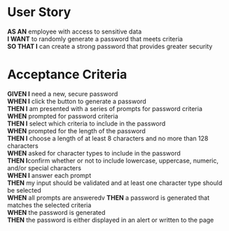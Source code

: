 # User Story 
**AS AN** employee with access to sensitive data<br>
**I WANT** to randomly generate a password that meets criteria<br>
**SO THAT I** can create a strong password that provides greater security<br>
# Acceptance Criteria
**GIVEN I** need a new, secure password<br>
**WHEN I** click the button to generate a password<br>
**THEN I** am presented with a series of prompts for password criteria<br>
**WHEN** prompted for password criteria<br>
**THEN I** select which criteria to include in the password<br>
**WHEN** prompted for the length of the password<br>
**THEN I** choose a length of at least 8 characters and no more than 128 characters<br>
**WHEN** asked for character types to include in the password<br>
**THEN I**confirm whether or not to include lowercase, uppercase, numeric, and/or special characters<br>
**WHEN I** answer each prompt<br>
**THEN** my input should be validated and at least one character type should be selected<br>
**WHEN** all prompts are answeredv
**THEN** a password is generated that matches the selected criteria<br>
**WHEN** the password is generated<br>
**THEN** the password is either displayed in an alert or written to the page<br>
